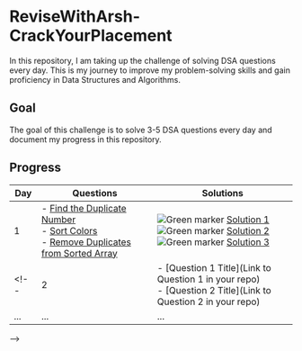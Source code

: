 # ReviseWithArsh-CrackYourPlacement

In this repository, I am taking up the challenge of solving DSA questions every day. This is my journey to improve my problem-solving skills and gain proficiency in Data Structures and Algorithms.

## Goal
The goal of this challenge is to solve 3-5 DSA questions every day and document my progress in this repository.

## Progress

| Day | Questions | Solutions |
|---|---|---|
| 1 | - [Find the Duplicate Number](https://github.com/yashlondhe90960/ReviseWithArsh-CrackYourPlacement/blob/main/287.%20Find%20the%20Duplicate%20Number/README.md)<br>- [Sort Colors](https://github.com/yashlondhe90960/ReviseWithArsh-CrackYourPlacement/blob/main/75.%20Sort%20Colors/README.md)<br>- [Remove Duplicates from Sorted Array](https://github.com/yashlondhe90960/ReviseWithArsh-CrackYourPlacement/blob/main/26.%20Remove%20Duplicates%20from%20Sorted%20Array/README.md) | ![Green marker](https://via.placeholder.com/15/00ff00/000000?text=+) [Solution 1](https://github.com/yashlondhe90960/ReviseWithArsh-CrackYourPlacement/blob/main/287.%20Find%20the%20Duplicate%20Number/solution.java)<br>![Green marker](https://via.placeholder.com/15/00ff00/000000?text=+) [Solution 2](https://github.com/yashlondhe90960/ReviseWithArsh-CrackYourPlacement/blob/main/75.%20Sort%20Colors/solution.java)<br>![Green marker](https://via.placeholder.com/15/00ff00/000000?text=+) [Solution 3](https://github.com/yashlondhe90960/ReviseWithArsh-CrackYourPlacement/blob/main/26.%20Remove%20Duplicates%20from%20Sorted%20Array/solution.java) |
<!--| 2 | - [Question 1 Title](Link to Question 1 in your repo)<br>- [Question 2 Title](Link to Question 2 in your repo) | ![Green marker](https://via.placeholder.com/15/00ff00/000000?text=+) [Solution 1](Link to Solution 1 in your repo)<br>![Green marker](https://via.placeholder.com/15/00ff00/000000?text=+) [Solution 2](Link to Solution 2 in your repo) |
| ... | ... | ... |
-->



